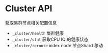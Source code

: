# Cluster API

获取集群节点相关配置信息

- ```_cluster/health``` 集群健康
- ```_cluster/stat``` 获取CPU IO 的健康状态
- ```_cluster/reroute``` index node 节点Shard 移动